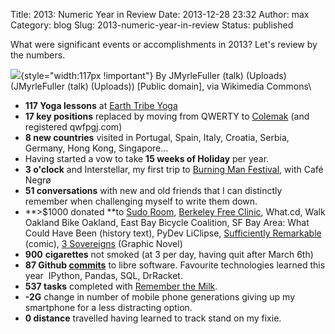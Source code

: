 Title: 2013: Numeric Year in Review
Date: 2013-12-28 23:32
Author: max
Category: blog
Slug: 2013-numeric-year-in-review
Status: published

What were significant events or accomplishments in 2013? Let's review by the numbers.

![](http://upload.wikimedia.org/wikipedia/commons/e/ef/9segment.GIF){style="width:117px !important"} By JMyrleFuller (talk) (Uploads) (JMyrleFuller (talk) (Uploads)) \[Public domain\], via Wikimedia Commons\

-   **117 Yoga lessons** at [Earth Tribe Yoga](http://www.earthtribeyoga.com/)
-   **17 key positions** replaced by moving from QWERTY to [Colemak](http://colemak.com/) (and registered qwfpgj.com)
-   **8 new countries** visited in Portugal, Spain, Italy, Croatia, Serbia, Germany, Hong Kong, Singapore...
-   Having started a vow to take **15 weeks of Holiday** per year.
-   **3 o'clock** and Interstellar, my first trip to [Burning Man Festival](http://www.burningman.com/), with Café Negrø
-   **51 conversations** with new and old friends that I can distinctly remember when challenging myself to write them down.
-   **\>\$1000 donated **to [Sudo Room](http://sudoroom.org), [Berkeley Free Clinic](http://berkeleyfreeclinic.org/), What.cd, Walk Oakland Bike Oakland, East Bay Bicycle Coalition, SF Bay Area: What Could Have Been (history text), PyDev LiClipse, [Sufficiently Remarkable](http://sufficientlyremarkable.com/) (comic), [3 Sovereigns](http://3sovereigns.com/) (Graphic Novel)
-   **900** **cigarettes** not smoked (at 3 per day, having quit after March 6th)
-   **87 Github [commits](https://github.com/notconfusing)** to libre software. Favourite technologies learned this year  IPython, Pandas, SQL, DrRacket.
-   **537 tasks** completed with [Remember the Milk](http://rememberthemilk.com).
-   **-2G** change in number of mobile phone generations giving up my smartphone for a less distracting option.
-   **0 distance** travelled having learned to track stand on my fixie.
